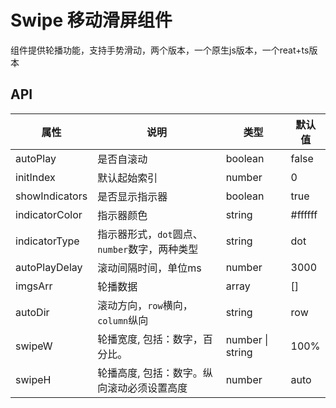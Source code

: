 # Swipe 移动滑屏组件

组件提供轮播功能，支持手势滑动，两个版本，一个原生js版本，一个reat+ts版本

## API

属性 | 说明 | 类型 | 默认值
---- |-----|------|-----
| autoPlay | 是否自滚动 | boolean | false |
| initIndex | 默认起始索引 | number | 0 |
| showIndicators | 是否显示指示器 | boolean | true |
| indicatorColor | 指示器颜色 | string | #ffffff |
| indicatorType | 指示器形式，`dot`圆点、`number`数字，两种类型 | string | dot |
| autoPlayDelay | 滚动间隔时间，单位ms | number | 3000 |
| imgsArr | 轮播数据 | array | [] |
| autoDir | 滚动方向，`row`横向，`column`纵向 | string | row |
| swipeW | 轮播宽度, 包括：数字，百分比。 | number \| string | 100% |
| swipeH | 轮播高度, 包括：数字。纵向滚动必须设置高度 | number | auto |
